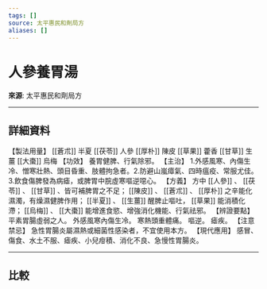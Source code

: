 ```yaml
---
tags: []
source: 太平惠民和劑局方
aliases: []
---
```


# 人參養胃湯

**來源**: 太平惠民和劑局方  

---

## 詳細資料
【製法用量】 [[蒼朮]] 半夏 [[茯苓]] 人參 [[厚朴]] 陳皮 [[草果]] 藿香 [[甘草]] 生薑 [[大棗]] 烏梅
【功效】
養胃健脾、行氣除邪。
【主治】
1.外感風寒、內傷生冷、憎寒壯熱、頭目昏重、肢體拘急者。2.防避山嵐瘴氣、四時瘟疫、常服尤佳。3.飲食傷脾發為病瘧，或脾胃中脘虛寒嘔逆噁心。
【方義】
方中 [[人參]] 、 [[茯苓]] 、 [[甘草]] 、皆可補脾胃之不足； [[陳皮]] 、 [[蒼朮]] 、 [[厚朴]] 之辛能化濕濁，有燥濕健脾作用； [[半夏]] 、 [[生薑]] 醒脾止嘔吐， [[草果]] 能消積化滯； [[烏梅]] 、 [[大棗]] 能增進食慾、增強消化機能、行氣祛邪。
【辨證要點】
平素胃腸虛弱之人。
外感風寒內傷生冷。
寒熱頭重體痛。
嘔逆。
瘧疾。
【注意禁忌】
急性胃腸炎屬濕熱或細菌性感染者，不宜使用本方。
【現代應用】
感冒、傷食、水土不服、瘧疾、小兒疳積、消化不良、急慢性胃腸炎。

---

## 比較
